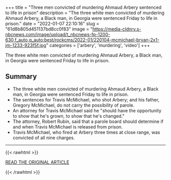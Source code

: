+++
title = "Three men convicted of murdering Ahmaud Arbery sentenced to life in prison"
description = "The three white men convicted of murdering Ahmaud Arbery, a Black man, in Georgia were sentenced Friday to life in prison."
date = "2022-01-07 22:10:16"
slug = "61d8b805d451137bd8cc0f83"
image = "https://media-cldnry.s-nbcnews.com/image/upload/t_nbcnews-fp-1200-630,f_auto,q_auto:best/rockcms/2022-01/220104-mcmichael-bryan-2x1-jm-1233-923f5f.jpg"
categories = ['arbery', 'murdering', 'video']
+++

The three white men convicted of murdering Ahmaud Arbery, a Black man, in Georgia were sentenced Friday to life in prison.

## Summary

- The three white men convicted of murdering Ahmaud Arbery, a Black man, in Georgia were sentenced Friday to life in prison.
- The sentences for Travis McMichael, who shot Arbery; and his father, Gregory McMichael, do not carry the possibility of parole.
- An attorney for Travis McMichael said he "should have the opportunity to show that he's grown, to show that he's changed."
- The attorney, Robert Rubin, said that a parole board should determine if and when Travis McMichael is released from prison.
- Travis McMichael, who fired at Arbery three times at close range, was convicted of all nine charges.

---

{{< rawhtml >}}
  <p class="article-category">
    <a target="_blank" href="https://www.nbcnews.com/news/us-news/three-men-convicted-murdering-ahmaud-arbery-sentenced-life-prison-rcna10901">READ THE ORIGINAL ARTICLE</a>
  </p>
{{< /rawhtml >}}
